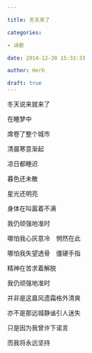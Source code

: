 ```yaml
---

title: 冬天来了

categories:

- 诗歌

date: 2014-12-30 15:33:33

author: Herb

draft: true
---
```




冬天说来就来了



在睡梦中



席卷了整个城市



清晨寒意渐起



凉日都睡迟



暮色还未散



星光还明亮



身体在叫嚣着不满



我仍顽强地准时



哪怕我心灰意冷　惘然在此



哪怕我失望透骨　僵硬手指



精神在苦求着解脱



我仍顽强地准时



并非是这晨风遗霜格外清爽



亦不是那远城静谧引人迷失



只是因为我曾许下诺言



而我将永远坚持

